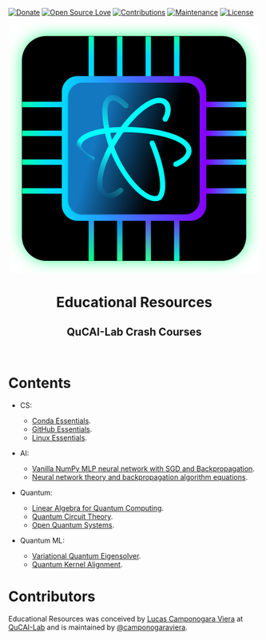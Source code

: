 <!-- Badges: -->
[![Donate](https://img.shields.io/badge/Donate-PayPal-green.svg?logo=paypal&style=flat-square)](https://www.paypal.me/CamponogaraViera/100)
[![Open Source Love](https://badges.frapsoft.com/os/v1/open-source.png?v=103)](#)
[![Contributions](https://img.shields.io/badge/contributions-welcome-orange?style=flat-square)](https://github.com/QuCAI-Lab/educational-resources/pulls)
[![Maintenance](https://img.shields.io/badge/Maintained%3F-yes-green.svg)](https://github.com/QuCAI-Lab/educational-resources/graphs/commit-activity)
[![License](https://img.shields.io/github/license/QuCAI-Lab/educational-resources.svg?logo=Apache&style=flat-square)](LICENSE.md)

<!-- Logo: -->
<div align="center">
  <a href="https://qucai-lab.github.io/"><img src="https://github.com/QuCAI-Lab/qucai-lab.github.io/blob/main/assets/QuCAI-Lab.png" /></a>
</div>

<!-- Title: -->
<div align='center'>
  <h1> Educational Resources </h1>
  <h2> QuCAI-Lab Crash Courses </h2>
</div>
<br>

# Contents

- CS:
  - [Conda Essentials](Conda_Essentials).
  - [GitHub Essentials](GitHub_Essentials).
  - [Linux Essentials](Linux_Essentials).

- AI:
  - [Vanilla NumPy MLP neural network with SGD and Backpropagation](https://github.com/QuCAI-Lab/vanilla-numpy-mlp).
  - [Neural network theory and backpropagation algorithm equations](https://github.com/QuCAI-Lab/vanilla-numpy-mlp/blob/dev/theory.ipynb).

- Quantum:
  - [Linear Algebra for Quantum Computing](https://github.com/QuCAI-Lab/linear-algebra).
  - [Quantum Circuit Theory](https://github.com/QuCAI-Lab/quantum-circuit-theory).
  - [Open Quantum Systems](https://github.com/QuCAI-Lab/open-quantum-systems).

- Quantum ML:
  - [Variational Quantum Eigensolver](https://github.com/QuCAI-Lab/qhack2022-hackeinberg-project).
  - [Quantum Kernel Alignment](https://github.com/QuCAI-Lab/adapt-qka/blob/dev/supplementary.ipynb).

<!-- Author(s): -->
# Contributors

Educational Resources was conceived by [Lucas Camponogara Viera](https://www.linkedin.com/in/camponogaralucas/) at [QuCAI-Lab](https://qucai-lab.github.io) and is maintained by [@camponogaraviera][1]. 

[1]: https://github.com/camponogaraviera
